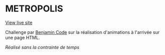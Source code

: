 METROPOLIS
=======

[View live site](https://kilelx.github.io/Metropolis/)

Challenge par [Benjamin Code](https://www.youtube.com/watch?v=F7-ERpRj3z8) sur la réalisation d'animations à l'arrivée sur une page HTML.

_Réalisé sans la contrainte de temps_